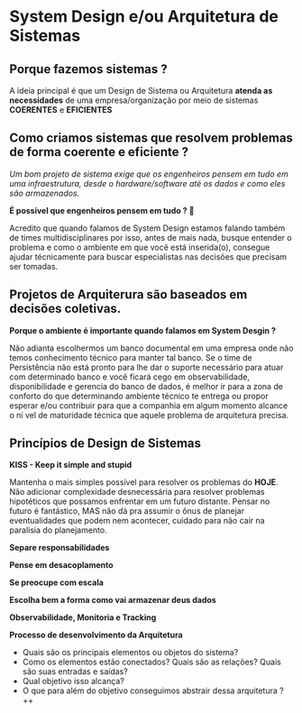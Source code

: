 # System Design e/ou Arquitetura de Sistemas

## Porque fazemos sistemas ?
A ideia principal é que um Design de Sistema ou Arquitetura **atenda as necessidades** de uma empresa/organização por meio de sistemas **COERENTES** e **EFICIENTES**

## Como criamos sistemas que resolvem problemas de forma coerente e eficiente ?

_Um bom projeto de sistema exige que os engenheiros pensem em tudo em uma infraestrutura, desde o hardware/software até os dados e como eles são armazenados._

**É possível que engenheiros pensem em tudo ? 👀**

Acredito que quando falamos de System Design estamos falando também de times multidisciplinares por isso, antes de mais nada, busque entender o problema e como o ambiente em que você está inserida(o), consegue ajudar técnicamente para buscar especialistas nas decisões que precisam ser tomadas.

## Projetos de Arquiterura são baseados em decisões coletivas.

**Porque o ambiente é importante quando falamos em System Desgin ?**

Não adianta escolhermos um banco documental em uma empresa onde não temos conhecimento técnico para manter tal banco. Se o time de Persistência não está pronto para lhe dar o suporte necessário para atuar com determinado banco e você ficará cego em observabilidade, disponibilidade e gerencia do banco de dados, é melhor ir para a zona de conforto do que determinando ambiente técnico te entrega ou propor esperar e/ou contribuir para que a companhia em algum momento alcance o ní
vel de maturidade técnica que aquele problema de arquitetura precisa.

## Princípios de Design de Sistemas

**KISS - Keep it simple and stupid**

Mantenha o mais simples possível para resolver os problemas do **HOJE**.
Não adicionar complexidade desnecessária para resolver problemas hipotéticos que possamos enfrentar em um futuro distante. 
Pensar no futuro é fantástico, MAS não dá pra assumir o ônus de planejar eventualidades que podem nem acontecer, cuidado para não cair na paralisia do planejamento.

**Separe responsabilidades**

**Pense em desacoplamento**

**Se preocupe com escala**

**Escolha bem a forma como vai armazenar deus dados**

**Observabilidade, Monitoria e Tracking**

**Processo de desenvolvimento da Arquitetura**

- Quais são os principais elementos ou objetos do sistema?
- Como os elementos estão conectados? Quais são as relações? Quais são suas entradas e saídas?
- Qual objetivo isso alcança?
- O que para além do objetivo conseguimos abstrair dessa arquitetura ? ++


